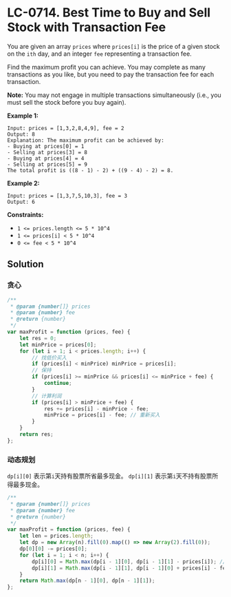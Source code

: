 # LC-0714. Best Time to Buy and Sell Stock with Transaction Fee

You are given an array `prices` where `prices[i]` is the price of a given stock on the `ith` day, and an integer `fee` representing a transaction fee.

Find the maximum profit you can achieve. You may complete as many transactions as you like, but you need to pay the transaction fee for each transaction.

**Note:** You may not engage in multiple transactions simultaneously (i.e., you must sell the stock before you buy again).

**Example 1:**

```
Input: prices = [1,3,2,8,4,9], fee = 2
Output: 8
Explanation: The maximum profit can be achieved by:
- Buying at prices[0] = 1
- Selling at prices[3] = 8
- Buying at prices[4] = 4
- Selling at prices[5] = 9
The total profit is ((8 - 1) - 2) + ((9 - 4) - 2) = 8.
```

**Example 2:**

```
Input: prices = [1,3,7,5,10,3], fee = 3
Output: 6
```

**Constraints:**

-   `1 <= prices.length <= 5 * 10^4`
-   `1 <= prices[i] < 5 * 10^4`
-   `0 <= fee < 5 * 10^4`

## Solution

### 贪心

```javascript
/**
 * @param {number[]} prices
 * @param {number} fee
 * @return {number}
 */
var maxProfit = function (prices, fee) {
    let res = 0;
    let minPrice = prices[0];
    for (let i = 1; i < prices.length; i++) {
        // 找低价买入
        if (prices[i] < minPrice) minPrice = prices[i];
        // 保持
        if (prices[i] >= minPrice && prices[i] <= minPrice + fee) {
            continue;
        }
        // 计算利润
        if (prices[i] > minPrice + fee) {
            res += prices[i] - minPrice - fee;
            minPrice = prices[i] - fee; // 重新买入
        }
    }
    return res;
};
```

### 动态规划

`dp[i][0]` 表示第`i`天持有股票所省最多现金。 `dp[i][1]` 表示第`i`天不持有股票所得最多现金。

```javascript
/**
 * @param {number[]} prices
 * @param {number} fee
 * @return {number}
 */
var maxProfit = function (prices, fee) {
    let len = prices.length;
    let dp = new Array(n).fill(0).map(() => new Array(2).fill(0));
    dp[0][0] -= prices[0];
    for (let i = 1; i < n; i++) {
        dp[i][0] = Math.max(dp[i - 1][0], dp[i - 1][1] - prices[i]); // 继续持有或刚买入
        dp[i][1] = Math.max(dp[i - 1][1], dp[i - 1][0] + prices[i] - fee); // 未买入或刚出售
    }
    return Math.max(dp[n - 1][0], dp[n - 1][1]);
};
```
